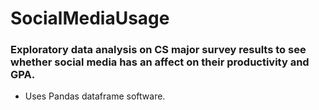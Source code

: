 # SocialMediaUsage
### Exploratory data analysis on CS major survey results to see whether social media has an affect on their productivity and GPA.

- Uses Pandas dataframe software.
